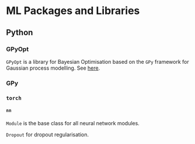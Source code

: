 # ML Packages and Libraries

## Python

### GPyOpt

`GPyOpt` is a library for Bayesian Optimisation based on the `GPy` framework for Gaussian process modelling. See [here](https://sheffieldml.github.io/GPyOpt/).

### GPy

### `torch`

#### `nn`

`Module` is the base class for all neural network modules.

`Dropout` for dropout regularisation.




